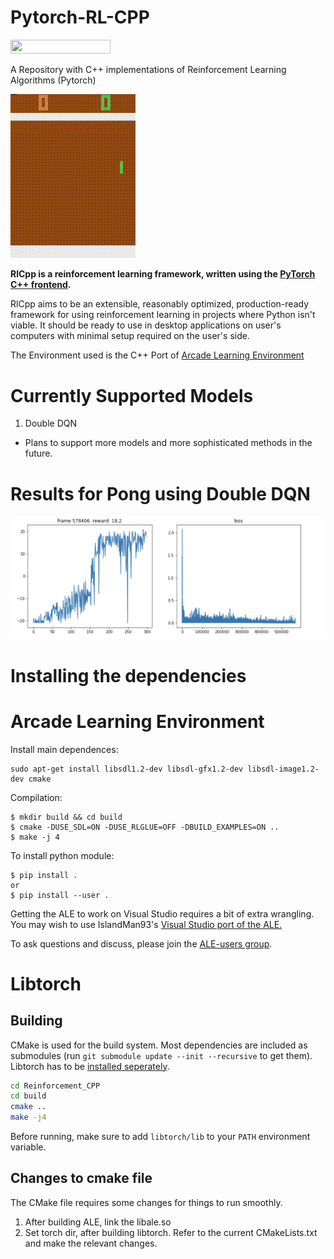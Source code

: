 # Pytorch-RL-CPP
<img width="160px" height="22px" href="https://github.com/pytorch/pytorch" src="https://pp.userapi.com/c847120/v847120960/82b4/xGBK9pXAkw8.jpg"> 

A Repository with C++ implementations of Reinforcement Learning Algorithms (Pytorch)
 

<img src="/assets/pong_dqn.gif?raw=true" width="200">

**RlCpp is a reinforcement learning framework, written using the [PyTorch C++ frontend](https://pytorch.org/cppdocs/frontend.html).**

RlCpp aims to be an extensible, reasonably optimized, production-ready framework for using reinforcement learning in projects where Python isn't viable. It should be ready to use in desktop applications on 
user's computers with minimal setup required on the user's side.

The Environment used is the C++ Port of [Arcade Learning Environment](https://github.com/mgbellemare/Arcade-Learning-Environment) 

# Currently Supported Models
1. Double DQN
* Plans to support more models and more sophisticated methods in the future.

# Results for Pong using Double DQN
<img src="/assets/dqn_pong_results.png" width="600">


# Installing the dependencies

# Arcade Learning Environment

Install main dependences:
```
sudo apt-get install libsdl1.2-dev libsdl-gfx1.2-dev libsdl-image1.2-dev cmake
```

Compilation:

```
$ mkdir build && cd build
$ cmake -DUSE_SDL=ON -DUSE_RLGLUE=OFF -DBUILD_EXAMPLES=ON ..
$ make -j 4
```

To install python module:

```
$ pip install .
or
$ pip install --user .
```

Getting the ALE to work on Visual Studio requires a bit of extra wrangling. You may wish to use IslandMan93's [Visual Studio port of the ALE.](https://github.com/Islandman93/Arcade-Learning-Environment)

To ask questions and discuss, please join the [ALE-users group](https://groups.google.com/forum/#!forum/arcade-learning-environment).

# Libtorch

## Building
CMake is used for the build system. 
Most dependencies are included as submodules (run `git submodule update --init --recursive` to get them).
Libtorch has to be [installed seperately](https://pytorch.org/cppdocs/installing.html).

```bash
cd Reinforcement_CPP
cd build
cmake ..
make -j4
```

Before running, make sure to add `libtorch/lib` to your `PATH` environment variable.

## Changes to cmake file

The CMake file requires some changes for things to run smoothly.
1. After building ALE, link the libale.so
2. Set torch dir, after building libtorch.
Refer to the current CMakeLists.txt and make the relevant changes.






